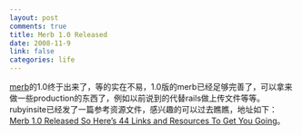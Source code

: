 ```yaml
--- 
layout: post
comments: true
title: Merb 1.0 Released
date: 2008-11-9
link: false
categories: life
---
```

<p><img src="http://www.rubyinside.com/wp-content/uploads/2008/11/merb.png" alt="" /><br />
<a href="http://www.merbivore.com/">merb</a>的1.0终于出来了，等的实在不易，1.0版的merb已经足够完善了，可以拿来做一些production的东西了，例如以前说到的代替rails做上传文件等等。<br />
rubyinsite已经发了一篇参考资源文件，感兴趣的可以过去瞧瞧，地址如下：<a href="http://www.rubyinside.com/44-merb-resources-1318.html">Merb 1.0 Released So Here&rsquo;s 44 Links and Resources To Get You Going</a>。</p>
